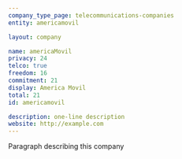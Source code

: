 ```yaml
---
company_type_page: telecommunications-companies
entity: americamovil

layout: company

name: americaMovil
privacy: 24
telco: true
freedom: 16
commitment: 21
display: America Movil
total: 21
id: americamovil

description: one-line description
website: http://example.com
---
```


Paragraph describing this company
